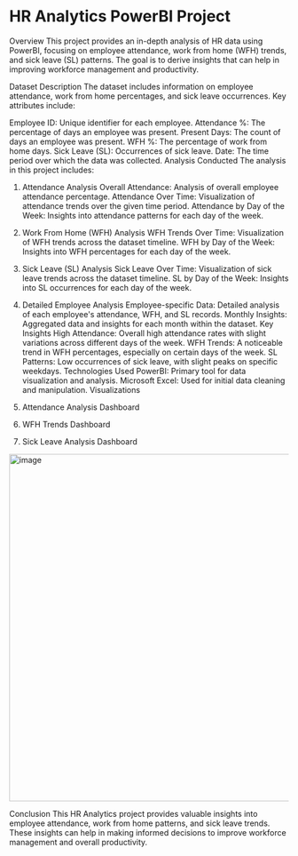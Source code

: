 # HR Analytics PowerBI Project
Overview
This project provides an in-depth analysis of HR data using PowerBI, focusing on employee attendance, work from home (WFH) trends, and sick leave (SL) patterns. The goal is to derive insights that can help in improving workforce management and productivity.

Dataset Description
The dataset includes information on employee attendance, work from home percentages, and sick leave occurrences. Key attributes include:

Employee ID: Unique identifier for each employee.
Attendance %: The percentage of days an employee was present.
Present Days: The count of days an employee was present.
WFH %: The percentage of work from home days.
Sick Leave (SL): Occurrences of sick leave.
Date: The time period over which the data was collected.
Analysis Conducted
The analysis in this project includes:

1. Attendance Analysis
Overall Attendance: Analysis of overall employee attendance percentage.
Attendance Over Time: Visualization of attendance trends over the given time period.
Attendance by Day of the Week: Insights into attendance patterns for each day of the week.
2. Work From Home (WFH) Analysis
WFH Trends Over Time: Visualization of WFH trends across the dataset timeline.
WFH by Day of the Week: Insights into WFH percentages for each day of the week.
3. Sick Leave (SL) Analysis
Sick Leave Over Time: Visualization of sick leave trends across the dataset timeline.
SL by Day of the Week: Insights into SL occurrences for each day of the week.
4. Detailed Employee Analysis
Employee-specific Data: Detailed analysis of each employee's attendance, WFH, and SL records.
Monthly Insights: Aggregated data and insights for each month within the dataset.
Key Insights
High Attendance: Overall high attendance rates with slight variations across different days of the week.
WFH Trends: A noticeable trend in WFH percentages, especially on certain days of the week.
SL Patterns: Low occurrences of sick leave, with slight peaks on specific weekdays.
Technologies Used
PowerBI: Primary tool for data visualization and analysis.
Microsoft Excel: Used for initial data cleaning and manipulation.
Visualizations
1. Attendance Analysis Dashboard

2. WFH Trends Dashboard

3. Sick Leave Analysis Dashboard

<img width="625" alt="image" src="https://github.com/user-attachments/assets/5b1da3fb-e9d6-4fe1-9c93-6e7bf578a376">


Conclusion
This HR Analytics project provides valuable insights into employee attendance, work from home patterns, and sick leave trends. These insights can help in making informed decisions to improve workforce management and overall productivity.
